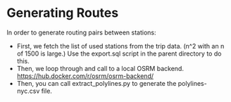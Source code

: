 # Generating Routes

In order to generate routing pairs between stations:

- First, we fetch the list of used stations from the trip data. (n^2 with an n of 1500 is large.) Use the export.sql script in the parent directory to do this.
- Then, we loop through and call to a local OSRM backend. https://hub.docker.com/r/osrm/osrm-backend/
- Then, you can call extract_polylines.py to generate the polylines-nyc.csv file.

